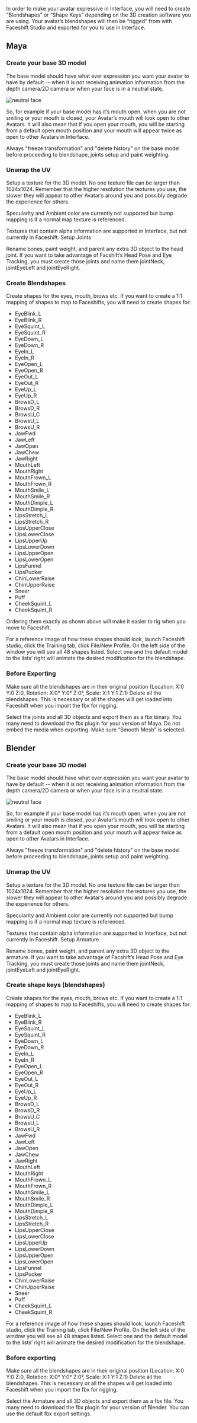 In order to make your avatar expressive in Interface, you will need to create “Blendshapes” or “Shape Keys” depending on the 3D creation software you are using. Your avatar’s blendshapes will then be “rigged” from with Faceshift Studio and exported for you to use in Interface. 

## Maya

### Create your base 3D model 

The base model should have what ever expression you want your avatar to have by default -- when it is not receiving animation information from the depth camera/2D camera or when your face is in a neutral state.

![neutral face](https://s3-us-west-1.amazonaws.com/highfidelity-public/images/neutral.jpg) 


So, for example if your base model has it’s mouth open, when you are not smiling or your mouth is closed, your Avatar’s mouth will look open to other Avatars. It will also mean that if you open your mouth, you will be starting from a default open mouth position and your mouth will appear twice as open to other Avatars in Interface. 

Always "freeze transformation" and "delete history" on the base model before proceeding to blendshape, joints setup and paint weighting.

### Unwrap the UV 

Setup a texture for the 3D model. No one texture file can be larger than 1024x1024. Remember that the higher resolution the textures you use, the slower they will appear to other Avatar’s around you and possibly degrade the experience for others. 

Specularity and Ambient color are currently not supported but bump mapping is if a normal map texture is referenced. 

Textures that contain alpha information are supported in Interface, but not currently in Faceshift. 
Setup Joints 

Rename bones, paint weight, and parent any extra 3D object to the head joint. If you want to take advantage of Facshift’s Head Pose and Eye Tracking, you must create those joints and name them jointNeck, jointEyeLeft and jointEyeRight. 

### Create Blendshapes 

Create shapes for the eyes, mouth, brows etc. If you want to create a 1:1 mapping of shapes to map to Faceshifts, you will need to create shapes for:

* EyeBlink_L
* EyeBlink_R
* EyeSquint_L
* EyeSquint_R
* EyeDown_L
* EyeDown_R
* EyeIn_L
* EyeIn_R
* EyeOpen_L
* EyeOpen_R
* EyeOut_L
* EyeOut_R
* EyeUp_L
* EyeUp_R
* BrowsD_L
* BrowsD_R
* BrowsU_C
* BrowsU_L
* BrowsU_R
* JawFwd
* JawLeft
* JawOpen
* JawChew
* JawRight
* MouthLeft
* MouthRight
* MouthFrown_L
* MouthFrown_R
* MouthSmile_L
* MouthSmile_R
* MouthDimple_L
* MouthDimple_R
* LipsStretch_L
* LipsStretch_R
* LipsUpperClose
* LipsLowerClose
* LipsUpperUp
* LipsLowerDown
* LipsUpperOpen
* LipsLowerOpen
* LipsFunnel
* LipsPucker
* ChinLowerRaise
* ChinUpperRaise
* Sneer
* Puff
* CheekSquint_L
* CheekSquint_R

Ordering them exactly as shown above will make it easier to rig when you move to Faceshift. 

For a reference image of how these shapes should look, launch Faceshift studio, click the Training tab, click File/New Profile. On the left side of the window you will see all 48 shapes listed. Select one and the default model to the lists’ right will animate the desired modification for the blendshape.

### Before Exporting

Make sure all the blendshapes are in their original position (Location: X:0 Y:0 Z:0, Rotation: X:0° Y:0° Z:0°, Scale: X:1 Y:1 Z:1)
Delete all the blendshapes. This is necessary or all the shapes will get loaded into Faceshift when you import the fbx for rigging. 

Select the joints and all 3D objects and export them as a fbx binary. You many need to download the fbx plugin for your version of Maya. Do not embed the media when exporting. Make sure “Smooth Mesh” is selected. 

## Blender 

### Create your base 3D model 

The base model should have what ever expression you want your avatar to have by default -- when it is not receiving animation information from the depth camera/2D camera or when your face is in a neutral state. 

![neutral face](https://s3-us-west-1.amazonaws.com/highfidelity-public/images/neutral.jpg)


So, for example if your base model has it’s mouth open, when you are not smiling or your mouth is closed, your Avatar’s mouth will look open to other Avatars. It will also mean that if you open your mouth, you will be starting from a default open mouth position and your mouth will appear twice as open to other Avatars in Interface. 

Always "freeze transformation" and "delete history" on the base model before proceeding to blendshape, joints setup and paint weighting.

### Unwrap the UV 

Setup a texture for the 3D model. No one texture file can be larger than 1024x1024. Remember that the higher resolution the textures you use, the slower they will appear to other Avatar’s around you and possibly degrade the experience for others. 

Specularity and Ambient color are currently not supported but bump mapping is if a normal map texture is referenced. 

Textures that contain alpha information are supported in Interface, but not currently in Faceshift. 
Setup Armature 

Rename bones, paint weight, and parent any extra 3D object to the armature. If you want to take advantage of Facshift’s Head Pose and Eye Tracking, you must create those joints and name them jointNeck, jointEyeLeft and jointEyeRight. 

### Create shape keys (blendshapes) 

Create shapes for the eyes, mouth, brows etc. If you want to create a 1:1 mapping of shapes to map to Faceshifts, you will need to create shapes for:

* EyeBlink_L
* EyeBlink_R
* EyeSquint_L
* EyeSquint_R
* EyeDown_L
* EyeDown_R
* EyeIn_L
* EyeIn_R
* EyeOpen_L
* EyeOpen_R
* EyeOut_L
* EyeOut_R
* EyeUp_L
* EyeUp_R
* BrowsD_L
* BrowsD_R
* BrowsU_C
* BrowsU_L
* BrowsU_R
* JawFwd
* JawLeft
* JawOpen
* JawChew
* JawRight
* MouthLeft
* MouthRight
* MouthFrown_L
* MouthFrown_R
* MouthSmile_L
* MouthSmile_R
* MouthDimple_L
* MouthDimple_R
* LipsStretch_L
* LipsStretch_R
* LipsUpperClose
* LipsLowerClose
* LipsUpperUp
* LipsLowerDown
* LipsUpperOpen
* LipsLowerOpen
* LipsFunnel
* LipsPucker
* ChinLowerRaise
* ChinUpperRaise
* Sneer
* Puff
* CheekSquint_L
* CheekSquint_R

For a reference image of how these shapes should look, launch Faceshift studio, click the Training tab, click File/New Profile. On the left side of the window you will see all 48 shapes listed. Select one and the default model to the lists’ right will animate the desired modification for the blendshape.

### Before exporting

Make sure all the blendshapes are in their original position (Location: X:0 Y:0 Z:0, Rotation: X:0° Y:0° Z:0°, Scale: X:1 Y:1 Z:1)
Delete all the blendshapes. This is necessary or all the shapes will get loaded into Faceshift when you import the fbx for rigging. 

Select the Armature and all 3D objects and export them as a fbx file. You many need to download the fbx plugin for your version of Blender. You can use the default fbx export settings. 


